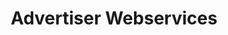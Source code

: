 ---
# Github project slug used to link to the project page
slug: advertiser-webservices
title: Advertiser Webservices
# image used for the project overview (see assets/img folder)
img: header_800_Webservices.jpg
# text for HTML alt tag
alt: affilinet Advertiser Webservices
# description used for the project overview
description: Use our advertiser webservices to <b>manage your orders, build statistics</b> and more.  
# published: the project is only shown on the project overview page if set to true
published: true
# position: used for sorting the projects on the overview pa
position: 1

---